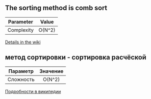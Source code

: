 ## The sorting method is comb sort

| Parameter | Value |
| :---: | :---: |
| Complexity | O(N^2) |

[Details in the wiki](https://en.wikipedia.org/wiki/Comb_sort)

## метод сортировки - сортировка расчёской

| Параметр | Значение |
| :---: | :---: |
| Сложность | O(N^2) |

[Подробности в википедии](https://ru.wikipedia.org/wiki/%D0%A1%D0%BE%D1%80%D1%82%D0%B8%D1%80%D0%BE%D0%B2%D0%BA%D0%B0_%D1%80%D0%B0%D1%81%D1%87%D1%91%D1%81%D0%BA%D0%BE%D0%B9)
